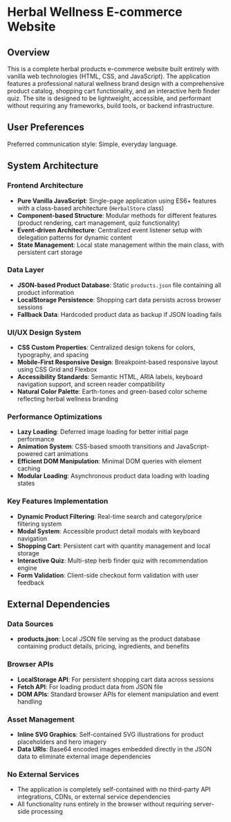 # Herbal Wellness E-commerce Website

## Overview

This is a complete herbal products e-commerce website built entirely with vanilla web technologies (HTML, CSS, and JavaScript). The application features a professional natural wellness brand design with a comprehensive product catalog, shopping cart functionality, and an interactive herb finder quiz. The site is designed to be lightweight, accessible, and performant without requiring any frameworks, build tools, or backend infrastructure.

## User Preferences

Preferred communication style: Simple, everyday language.

## System Architecture

### Frontend Architecture
- **Pure Vanilla JavaScript**: Single-page application using ES6+ features with a class-based architecture (`HerbalStore` class)
- **Component-based Structure**: Modular methods for different features (product rendering, cart management, quiz functionality)
- **Event-driven Architecture**: Centralized event listener setup with delegation patterns for dynamic content
- **State Management**: Local state management within the main class, with persistent cart storage

### Data Layer
- **JSON-based Product Database**: Static `products.json` file containing all product information
- **LocalStorage Persistence**: Shopping cart data persists across browser sessions
- **Fallback Data**: Hardcoded product data as backup if JSON loading fails

### UI/UX Design System
- **CSS Custom Properties**: Centralized design tokens for colors, typography, and spacing
- **Mobile-First Responsive Design**: Breakpoint-based responsive layout using CSS Grid and Flexbox
- **Accessibility Standards**: Semantic HTML, ARIA labels, keyboard navigation support, and screen reader compatibility
- **Natural Color Palette**: Earth-tones and green-based color scheme reflecting herbal wellness branding

### Performance Optimizations
- **Lazy Loading**: Deferred image loading for better initial page performance
- **Animation System**: CSS-based smooth transitions and JavaScript-powered cart animations
- **Efficient DOM Manipulation**: Minimal DOM queries with element caching
- **Modular Loading**: Asynchronous product data loading with loading states

### Key Features Implementation
- **Dynamic Product Filtering**: Real-time search and category/price filtering system
- **Modal System**: Accessible product detail modals with keyboard navigation
- **Shopping Cart**: Persistent cart with quantity management and local storage
- **Interactive Quiz**: Multi-step herb finder quiz with recommendation engine
- **Form Validation**: Client-side checkout form validation with user feedback

## External Dependencies

### Data Sources
- **products.json**: Local JSON file serving as the product database containing product details, pricing, ingredients, and benefits

### Browser APIs
- **LocalStorage API**: For persistent shopping cart data across sessions
- **Fetch API**: For loading product data from JSON file
- **DOM APIs**: Standard browser APIs for element manipulation and event handling

### Asset Management
- **Inline SVG Graphics**: Self-contained SVG illustrations for product placeholders and hero imagery
- **Data URIs**: Base64 encoded images embedded directly in the JSON data to eliminate external image dependencies

### No External Services
- The application is completely self-contained with no third-party API integrations, CDNs, or external service dependencies
- All functionality runs entirely in the browser without requiring server-side processing